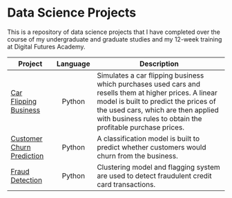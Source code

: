 # Data Science Projects

This is a repository of data science projects that I have completed over the course of my undergraduate and graduate studies and my 12-week training at Digital Futures Academy.

| Project | Language | Description |
| --- | :---: | --- |
| [Car Flipping Business](https://github.com/bnhim01/data_science_projects/tree/main/car_flipping_business) | Python | Simulates a car flipping business which purchases used cars and resells them at higher prices. A linear model is built to predict the prices of the used cars, which are then applied with business rules to obtain the profitable purchase prices. |
| [Customer Churn Prediction](https://github.com/bnhim01/data_science_projects/tree/main/customer_churn_prediction) | Python | A classification model is built to predict whether customers would churn from the business. |
| [Fraud Detection](https://github.com/bnhim01/data_science_projects/tree/main/fraud_detection) | Python | Clustering model and flagging system are used to detect fraudulent credit card transactions. |
